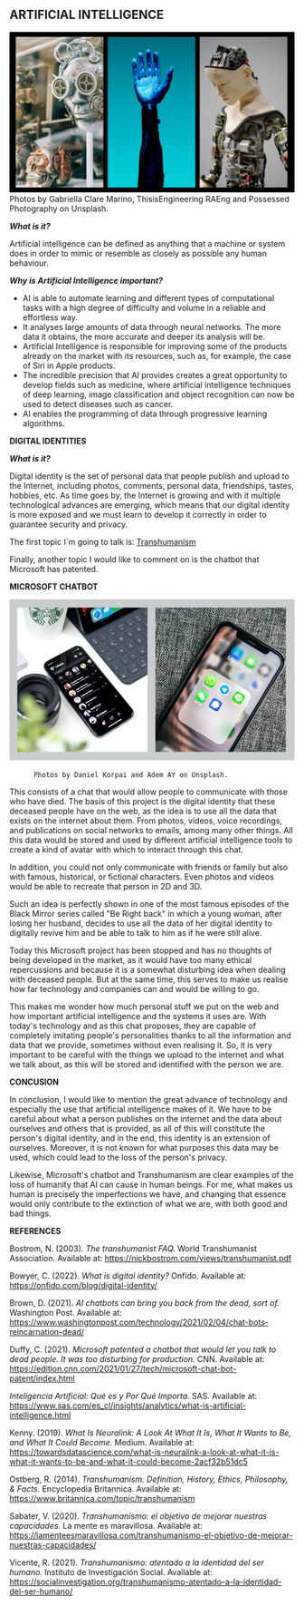 ## ARTIFICIAL INTELLIGENCE

![portadagithub](assets/img/AI.jpg)
Photos by Gabriella Clare Marino, ThisisEngineering RAEng and Possessed Photography on Unsplash.

**_What is it?_**

Artificial intelligence can be defined as anything that a machine or system does in order to mimic or resemble as closely as possible any human behaviour.

**_Why is Artificial Intelligence important?_**
- AI is able to automate learning and different types of computational tasks with a high degree of difficulty and volume in a reliable and effortless way.
- It analyses large amounts of data through neural networks. The more data it obtains, the more accurate and deeper its analysis will be. 
- Artificial Intelligence is responsible for improving some of the products already on the market with its resources, such as, for example, the case of Siri in Apple products.
- The incredible precision that AI provides creates a great opportunity to develop fields such as medicine, where artificial intelligence techniques of deep learning, image classification and object recognition can now be used to detect diseases such as cancer.
- AI enables the programming of data through progressive learning algorithms.

**DIGITAL IDENTITIES**

**_What is it?_**

Digital identity is the set of personal data that people publish and upload to the Internet, including photos, comments, personal data, friendships, tastes, hobbies, etc.
As time goes by, the Internet is growing and with it multiple technological advances are emerging, which means that our digital identity is more exposed and we must learn to develop it correctly in order to guarantee security and privacy.

The first topic I´m going to talk is: [Transhumanism](transhumanism.md) 

Finally, another topic I would like to comment on is the chatbot that Microsoft has patented.

**MICROSOFT CHATBOT**

<p align="center">
  <img src="assets/img/messages.jpg" />
</p>

          Photos by Daniel Korpai and Adem AY on Unsplash.

This consists of a chat that would allow people to communicate with those who have died. The basis of this project is the digital identity that these deceased people have on the web, as the idea is to use all the data that exists on the internet about them. From photos, videos, voice recordings, and publications on social networks to emails, among many other things. All this data would be stored and used by different artificial intelligence tools to create a kind of avatar with which to interact through this chat. 

In addition, you could not only communicate with friends or family but also with famous, historical, or fictional characters. Even photos and videos would be able to recreate that person in 2D and 3D. 

Such an idea is perfectly shown in one of the most famous episodes of the Black Mirror series called "Be Right back" in which a young woman, after losing her husband, decides to use all the data of her digital identity to digitally revive him and be able to talk to him as if he were still alive. 

Today this Microsoft project has been stopped and has no thoughts of being developed in the market, as it would have too many ethical repercussions and because it is a somewhat disturbing idea when dealing with deceased people. But at the same time, this serves to make us realise how far technology and companies can and would be willing to go.  

This makes me wonder how much personal stuff we put on the web and how important artificial intelligence and the systems it uses are. With today's technology and as this chat proposes, they are capable of completely imitating people's personalities thanks to all the information and data that we provide, sometimes without even realising it. So, it is very important to be careful with the things we upload to the internet and what we talk about, as this will be stored and identified with the person we are.

**CONCUSION**

In conclusion, I would like to mention the great advance of technology and especially the use that artificial intelligence makes of it. We have to be careful about what a person publishes on the internet and the data about ourselves and others that is provided, as all of this will constitute the person's digital identity, and in the end, this identity is an extension of ourselves. Moreover, it is not known for what purposes this data may be used, which could lead to the loss of the person's privacy. 

Likewise, Microsoft's chatbot and Transhumanism are clear examples of the loss of humanity that AI can cause in human beings. For me, what makes us human is precisely the imperfections we have, and changing that essence would only contribute to the extinction of what we are, with both good and bad things.


**REFERENCES**

Bostrom, N. (2003). _The transhumanist FAQ._ World Transhumanist Association. Available at: https://nickbostrom.com/views/transhumanist.pdf 

Bowyer, C. (2022). _What is digital identity?_ Onfido. Available at:  https://onfido.com/blog/digital-identity/ 

Brown, D. (2021). _AI chatbots can bring you back from the dead, sort of._ Washington Post. Available at: https://www.washingtonpost.com/technology/2021/02/04/chat-bots-reincarnation-dead/ 

Duffy, C. (2021). _Microsoft patented a chatbot that would let you talk to dead people. It was too disturbing for production._ CNN. Available at: https://edition.cnn.com/2021/01/27/tech/microsoft-chat-bot-patent/index.html 

_Inteligencia Artificial: Qué es y Por Qué Importa._ SAS. Available at: https://www.sas.com/es_cl/insights/analytics/what-is-artificial-intelligence.html 

Kenny. (2019). _What Is Neuralink: A Look At What It Is, What It Wants to Be, and What It Could Become._ Medium. Available at: https://towardsdatascience.com/what-is-neuralink-a-look-at-what-it-is-what-it-wants-to-be-and-what-it-could-become-2acf32b51dc5 

Ostberg, R. (2014). _Transhumanism. Definition, History, Ethics, Philosophy, & Facts._ Encyclopedia Britannica. Available at: https://www.britannica.com/topic/transhumanism 

Sabater, V. (2020). _Transhumanismo: el objetivo de mejorar nuestras capacidades._ La mente es maravillosa. Available at: https://lamenteesmaravillosa.com/transhumanismo-el-objetivo-de-mejorar-nuestras-capacidades/ 

Vicente, R. (2021). _Transhumanismo: atentado a la identidad del ser humano._ Instituto de Investigación Social. Available at: https://socialinvestigation.org/transhumanismo-atentado-a-la-identidad-del-ser-humano/ 
 














